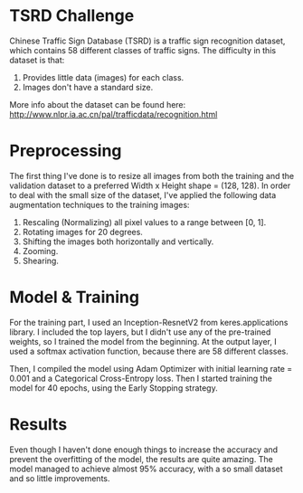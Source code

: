 # TSRD  Challenge

Chinese Traffic Sign Database (TSRD) is a traffic sign recognition dataset, which contains 58 different classes of traffic signs. The difficulty in this dataset is that:

1. Provides little data (images) for each class.
1. Images don't have a standard size.

More info about the dataset can be found here: http://www.nlpr.ia.ac.cn/pal/trafficdata/recognition.html

# Preprocessing

The first thing I've done is to resize all images from both the training and the validation dataset to a preferred Width x Height shape = (128, 128). In order to deal with
the small size of the dataset, I've applied the following data augmentation techniques to the training images:

1. Rescaling (Normalizing) all pixel values to a range between [0, 1].
1. Rotating images for 20 degrees.
1. Shifting the images both horizontally and vertically.
1. Zooming.
1. Shearing.

# Model & Training

For the training part, I used an Inception-ResnetV2 from keres.applications library. I included the top layers, but I didn't use any of the pre-trained weights, so
I trained the model from the beginning. At the output layer, I used a softmax activation function, because there are 58 different classes.

Then, I compiled the model using Adam Optimizer with initial learning rate = 0.001 and a Categorical Cross-Entropy loss. Then I started training the model for 40 epochs,
using the Early Stopping strategy.

# Results

Even though I haven't done enough things to increase the accuracy and prevent the overfitting of the model, the results are quite amazing. The model managed to achieve almost 95% accuracy, with a so small dataset and so little improvements.
